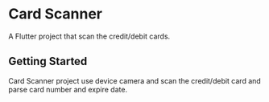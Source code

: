 # Card Scanner

A Flutter project that scan the credit/debit cards.

## Getting Started

Card Scanner project use device camera and scan the credit/debit card and parse card number and expire date.
